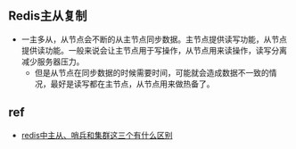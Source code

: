
## Redis主从复制
+ 一主多从，从节点会不断的从主节点同步数据。主节点提供读写功能，从节点提供读功能。一般来说会让主节点用于写操作，从节点用来读操作，读写分离减少服务器压力。
    + 但是从节点在同步数据的时候需要时间，可能就会造成数据不一致的情况，最好是读写都在主节点，从节点用来做热备了。
## ref
+ [redis中主从、哨兵和集群这三个有什么区别 ](https://www.zhihu.com/question/293357668/answer/2954243723)
